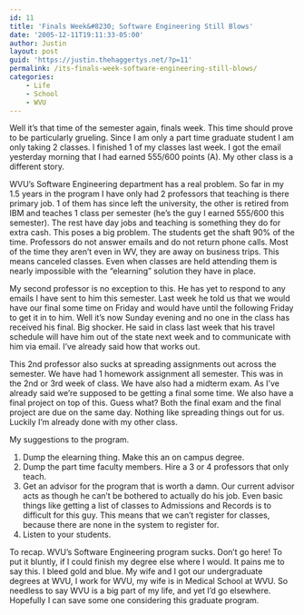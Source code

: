 ```yaml
---
id: 11
title: 'Finals Week&#8230; Software Engineering Still Blows'
date: '2005-12-11T19:11:33-05:00'
author: Justin
layout: post
guid: 'https://justin.thehaggertys.net/?p=11'
permalink: /its-finals-week-software-engineering-still-blows/
categories:
    - Life
    - School
    - WVU
---
```


Well it’s that time of the semester again, finals week. This time should prove to be particularly grueling. Since I am only a part time graduate student I am only taking 2 classes. I finished 1 of my classes last week. I got the email yesterday morning that I had earned 555/600 points (A). My other class is a different story.

WVU’s Software Engineering department has a real problem. So far in my 1.5 years in the program I have only had 2 professors that teaching is there primary job. 1 of them has since left the university, the other is retired from IBM and teaches 1 class per semester (he’s the guy I earned 555/600 this semester). The rest have day jobs and teaching is something they do for extra cash. This poses a big problem. The students get the shaft 90% of the time. Professors do not answer emails and do not return phone calls. Most of the time they aren’t even in WV, they are away on business trips. This means canceled classes. Even when classes are held attending them is nearly impossible with the “elearning” solution they have in place.

My second professor is no exception to this. He has yet to respond to any emails I have sent to him this semester. Last week he told us that we would have our final some time on Friday and would have until the following Friday to get it in to him. Well it’s now Sunday evening and no one in the class has received his final. Big shocker. He said in class last week that his travel schedule will have him out of the state next week and to communicate with him via email. I’ve already said how that works out.

This 2nd professor also sucks at spreading assignments out across the semester. We have had 1 homework assignment all semester. This was in the 2nd or 3rd week of class. We have also had a midterm exam. As I’ve already said we’re supposed to be getting a final some time. We also have a final project on top of this. Guess what? Both the final exam and the final project are due on the same day. Nothing like spreading things out for us. Luckily I’m already done with my other class.

My suggestions to the program.

1. Dump the elearning thing. Make this an on campus degree.
2. Dump the part time faculty members. Hire a 3 or 4 professors that only teach.
3. Get an advisor for the program that is worth a damn. Our current advisor acts as though he can’t be bothered to actually do his job. Even basic things like getting a list of classes to Admissions and Records is to difficult for this guy. This means that we can’t register for classes, because there are none in the system to register for.
4. Listen to your students.

To recap. WVU’s Software Engineering program sucks. Don’t go here! To put it bluntly, if I could finish my degree else where I would. It pains me to say this. I bleed gold and blue. My wife and I got our undergraduate degrees at WVU, I work for WVU, my wife is in Medical School at WVU. So needless to say WVU is a big part of my life, and yet I’d go elsewhere. Hopefully I can save some one considering this graduate program.